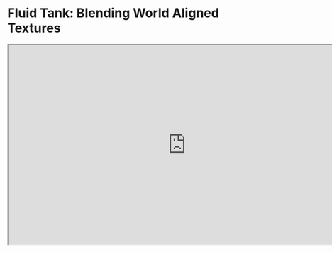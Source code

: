 # Fluid Tank: Blending World Aligned Textures

<p><iframe title="YouTube video player" src="https://www.youtube.com/embed/pkceX22U9qM?rel=0" width="800" height="450" allowfullscreen="allowfullscreen" allow="accelerometer; autoplay; clipboard-write; encrypted-media; gyroscope; picture-in-picture"></iframe></p>